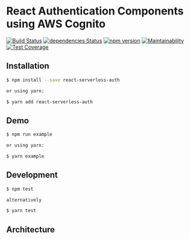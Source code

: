 # React Authentication Components using AWS Cognito

[![Build Status](https://travis-ci.org/stanchino/react-serverless-auth.svg?branch=master)](https://travis-ci.org/stanchino/react-serverless-auth)
[![dependencies Status](https://david-dm.org/stanchino/react-serverless-auth/status.svg)](https://david-dm.org/stanchino/react-serverless-auth)
[![npm version](https://badge.fury.io/js/react-serverless-auth.svg)](https://badge.fury.io/js/react-serverless-auth)
[![Maintainability](https://api.codeclimate.com/v1/badges/8c4fb3714386dfe74a57/maintainability)](https://codeclimate.com/github/stanchino/react-serverless-auth/maintainability)
[![Test Coverage](https://api.codeclimate.com/v1/badges/8c4fb3714386dfe74a57/test_coverage)](https://codeclimate.com/github/stanchino/react-serverless-auth/test_coverage)

## Installation

```bash
$ npm install --save react-serverless-auth

or using yarn:

$ yarn add react-serverless-auth
```

## Demo

```bash
$ npm run example

or using yarn:

$ yarn example
```

## Development

```bash
$ npm test

alternatively

$ yarn test
```

## Architecture